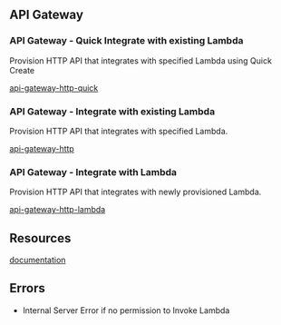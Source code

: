 ## API Gateway

### API Gateway - Quick Integrate with existing Lambda

Provision HTTP API that integrates with specified Lambda using Quick Create

[api-gateway-http-quick](api-gateway-http-quick.yaml)

### API Gateway - Integrate with existing Lambda

Provision HTTP API that integrates with specified Lambda.

[api-gateway-http](api-gateway-http.yaml)

### API Gateway - Integrate with Lambda

Provision HTTP API that integrates with newly provisioned Lambda.

[api-gateway-http-lambda](api-gateway-http-lambda.yaml)

## Resources

[documentation](https://docs.aws.amazon.com/AWSCloudFormation/latest/UserGuide/aws-resource-apigatewayv2-api.html)

## Errors

- Internal Server Error if no permission to Invoke Lambda